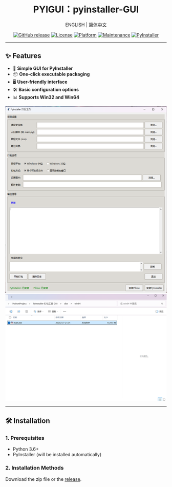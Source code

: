 <div align="center"><h1>PYIGUI：pyinstaller-GUI</h1>

ENGLISH | <a href="README_zh.md">简体中文</a>

[![GitHub release](https://img.shields.io/github/release/AMTOPA/pyinstaller-GUI.svg?style=for-the-badge)](https://github.com/AMTOPA/pyinstaller-GUI/releases)
[![License](https://img.shields.io/badge/license-MIT-blue?style=for-the-badge)](https://opensource.org/licenses/MIT)
[![Platform](https://img.shields.io/badge/platform-Windows-blue?style=for-the-badge)](https://github.com/AMTOPA/pyinstaller-GUI)
[![Maintenance](https://img.shields.io/badge/Maintained%3F-yes-green?style=for-the-badge)](https://github.com/AMTOPA/pyinstaller-GUI/graphs/commit-activity)
[![PyInstaller](https://img.shields.io/badge/PyInstaller-GUI-orange?style=for-the-badge&logo=python)](https://www.pyinstaller.org/)

</div>

---

## ✨ Features

- 🚀 **Simple GUI for PyInstaller**
- 📦 **One-click executable packaging**
- 🖥️ **User-friendly interface**
- 🛠️ **Basic configuration options**
- 📊 **Supports Win32 and Win64**

<div align="center">
  
<img src="./fig/1.png" width="800" alt="Main Interface">
  
<img src="./fig/2.png" width="800" alt="Packaging Result">
  
</div>

---

## 🛠️ Installation

### 1. Prerequisites

- Python 3.6+
- PyInstaller (will be installed automatically)

### 2. Installation Methods

Download the zip file or the <a href="https://github.com/AMTOPA/pyinstaller-GUI/releases">release</a>.


